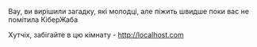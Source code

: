 Вау, ви вирішили загадку, які молодці, але піжить швидше поки вас не помітила КіберЖаба

Хутчіх, забігайте в цю кімнату - http://localhost.com

